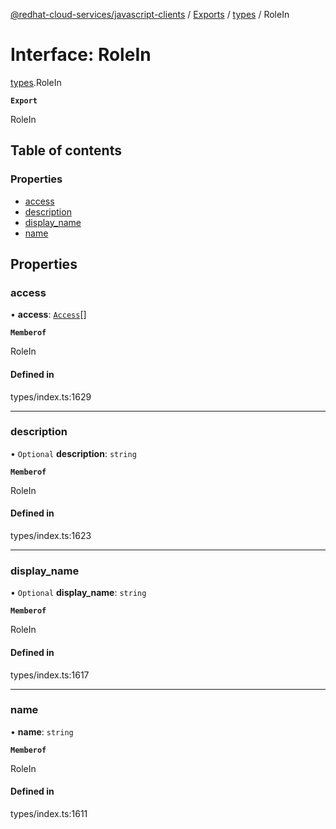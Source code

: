 [@redhat-cloud-services/javascript-clients](../README.md) / [Exports](../modules.md) / [types](../modules/types.md) / RoleIn

# Interface: RoleIn

[types](../modules/types.md).RoleIn

**`Export`**

RoleIn

## Table of contents

### Properties

- [access](types.RoleIn.md#access)
- [description](types.RoleIn.md#description)
- [display\_name](types.RoleIn.md#display_name)
- [name](types.RoleIn.md#name)

## Properties

### access

• **access**: [`Access`](types.Access.md)[]

**`Memberof`**

RoleIn

#### Defined in

types/index.ts:1629

___

### description

• `Optional` **description**: `string`

**`Memberof`**

RoleIn

#### Defined in

types/index.ts:1623

___

### display\_name

• `Optional` **display\_name**: `string`

**`Memberof`**

RoleIn

#### Defined in

types/index.ts:1617

___

### name

• **name**: `string`

**`Memberof`**

RoleIn

#### Defined in

types/index.ts:1611
